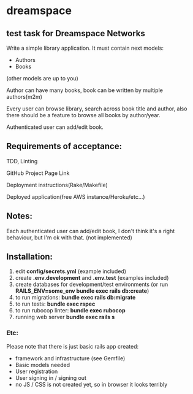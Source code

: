 # dreamspace

## test task for Dreamspace Networks

Write a simple library application.
It must contain next models:
- Authors
- Books

(other models are up to you)

Author can have many books, book can be written by multiple authors(m2m)

Every user can browse library, search across book title and author, also there should be a feature to browse all books by author/year.

Authenticated user can add/edit book.
 
## Requirements of acceptance:

TDD, Linting

GitHub Project Page Link

Deployment instructions(Rake/Makefile)

Deployed application(free AWS instance/Heroku/etc…)


## Notes:
Each authenticated user can add/edit book, I don't think it's a right behaviour, but I'm ok with that. (not implemented)

## Installation:
1. edit **config/secrets.yml** (example included)
2. create **.env.development** and **.env.test** (examples included)
3. create databases for development/test environments (or run **RAILS_ENV=some_env bundle exec rails db:create**)
4. to run migrations: **bundle exec rails db:migrate**
5. to run tests: **bundle exec rspec**
6. to run rubocop linter: **bundle exec rubocop**
7. running web server **bundle exec rails s**

### Etc:
Please note that there is just basic rails app created:
* framework and infrastructure (see Gemfile)
* Basic models needed
* User registration
* User signing in / signing out
* no JS / CSS is not created yet, so in browser it looks terribly

